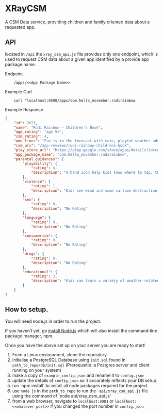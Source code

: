 # XRayCSM
A CSM Data service, providing children and family oriented data about a requested app.

## API

located in `/api` the `xray_csm_api.js` file provides only one endpoint, which is used to request CSM data about a given app identified by a provide app package name.

Endpoint
```
    /apps/<<App Package Name>>
```

Example Curl
```
    curl "localhost:8080/apps/com.hello_november.rudirainbow
```

Example Response
```json
{
    "id": 2023,
    "name": "Rudi Rainbow – Children's Book",
    "age_rating": "age 5+",
    "csm_rating": 4,
    "one_liner": "Fun is in the forecast with cute, playful weather adventure.",
    "csm_uri": "/app-reviews/rudi-rainbow-childrens-book",
    "play_store_url": "https://play.google.com/store/apps/details?id=com.hello_november.rudirainbow",
    "app_package_name": "com.hello_november.rudirainbow",
    "parental_guidances": {
        "playability": {
            "rating": 4,
            "description": "A hand icon help kids know where to tap, though it's not always clear what kids should do in the games.\n"
        },
        "violence": {
            "rating": 1,
            "description": "Kids see wind and some cartoon destruction after Harold Hurricane gets so mad that he causes a hurricane.\n"
        },
        "sex": {
            "rating": 0,
            "description": "No Rating"
        },
        "language": {
            "rating": 0,
            "description": "No Rating"
        },
        "consumerism": {
            "rating": 0,
            "description": "No Rating"
        },
        "drugs": {
            "rating": 0,
            "description": "No Rating"
        },
        "educational": {
            "rating": 3,
            "description": "Kids can learn a variety of weather-related terms like hurricane, snowflake, tornado, and breeze. They'll also hear explanations and watch demonstrations on constellations and the phases of the moon, how hail, lightening, and rain are formed, and what makes wind.\n"
        }
    }
}
```


## How to setup.

You will need node.js in order to run the project.

If you haven’t yet, go [install Node.js](https://nodejs.org/en/download/) which will also install the command-line package manager, npm.

Once you have the above set up on your server you are ready to start!

1. From a Linux environment, clone the repository.
2. initialise a PostgreSQL Database using `init.sql` found in `path_to_repo/db/init.sql` (Prerequsitie: a Postgres server and client running on your system)
3. make a copy of `example_config.json` and rename it to `config.json`
4. update the details of `config.json` so it accurately reflects your DB setup.
5. run `npm install' to install all node packages required for the project
6. use `node js` in the `path_to_repo` to run the ` api/xray_csm_api.js` file using the command of `node api/xray_csm_api.js'
7. from a web browser, navigate to `localhost:8081` or `localhost:<<whatever port>>` if you changed the port number in `config.json`

